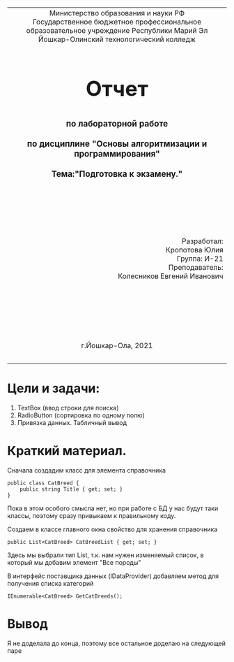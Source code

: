 
<table style="width: 100%;">
  <tr>
    <td style="text-align: center; border: none;">
    Министерство образования и науки РФ<br>
Государственное бюджетное профессиональное образовательное учреждение Республики Марий Эл<br>
Йошкар-Олинский технологический колледж
</td>
  </tr>
  <tr>
    <td style="text-align: center; border: none; height: 15em;">
    <h2 style="font-size:3em;">Отчет</h2>
      <h3>по лабораторной работе<br><br> по дисциплине "Основы алгоритмизации и программирования"<br><br> Тема:<b>"Подготовка к экзамену."<b> </h3></td>
  </tr>
  <tr>
    <br><br><td style="text-align: right; border: none; height: 20em;">
      Разработал:<br/>
     Кропотова Юлия<br>
      Группа: И-21<br>
      Преподаватель:<br>
      Колесников Евгений Иванович
    </td>
  </tr>
  <tr>
    <td style="text-align: center; border: none; height: 5em;">
    г.Йошкар-Ола, 2021</td>
  </tr>
</table>

<div style="page-break-after: always;"></div>

# Цели и задачи:
 1. TextBox (ввод строки для поиска) 
 2. RadioButton (сортировка по одному полю)
 3. Привязка данных. Табличный вывод


# Краткий материал.


Сначала создадим класс для элемента справочника

```
public class CatBreed { 
    public string Title { get; set; }
}
```

Пока в этом особого смысла нет, но при работе с БД у нас будут таки классы, поэтому сразу привыкаем к правильному коду.

Создаем в классе главного окна свойство для хранения справочника

```
public List<CatBreed> CatBreedList { get; set; }
```

Здесь мы выбрали тип List, т.к. нам нужен изменяемый список, в который мы добавим элемент "Все породы"

В интерфейс поставщика данных (IDataProvider) добавляем метод для получения списка категорий

```
IEnumerable<CatBreed> GetCatBreeds();
```

# Вывод

Я не доделала до конца, поэтому все остальное доделаю на следующей паре
